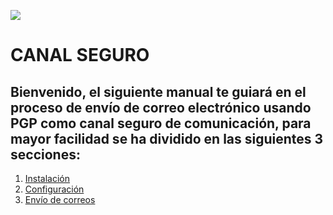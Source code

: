 ![](http://www.recorcholis.net/blog/wp-content/uploads/2009/10/pgp_logo.jpg)


# **CANAL SEGURO**

## Bienvenido, el siguiente manual te guiará en el proceso de envío de correo electrónico usando PGP como canal seguro de comunicación, para mayor facilidad se ha dividido en las siguientes 3 secciones:


1. [Instalación](./instalacion_correspondencia.md)
2. [Configuración](./configuracion_correspondencia.md)
3. [Envío de correos](./enviando_correspondencia.md)

